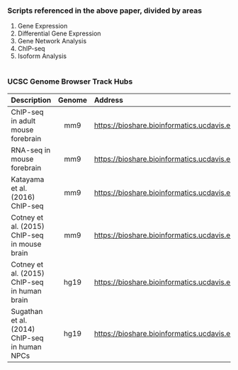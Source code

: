 ### Scripts referenced in the above paper, divided by areas

1. Gene Expression
2. Differential Gene Expression
3. Gene Network Analysis
4. ChIP-seq
5. Isoform Analysis




#

### UCSC Genome Browser Track Hubs



| Description                                   | Genome  | Address     |
| :---                                          | :---:   | :---        |
| ChIP-seq in adult mouse forebrain             | mm9     | https://bioshare.bioinformatics.ucdavis.edu/bioshare/download/iu1jtcwsudw3v4q/Chd8/ChIPseq/Gompers.ChIP.txt  |
| RNA-seq in mouse forebrain                    | mm9     | https://bioshare.bioinformatics.ucdavis.edu/bioshare/download/iu1jtcwsudw3v4q/Chd8/RNAseq/Gompers.RNA.txt  |
| Katayama et al. (2016) ChIP-seq               | mm9     | https://bioshare.bioinformatics.ucdavis.edu/bioshare/download/iu1jtcwsudw3v4q/Chd8_external/katayama/Katayama.txt  |
| Cotney et al. (2015) ChIP-seq in mouse brain  | mm9     | https://bioshare.bioinformatics.ucdavis.edu/bioshare/download/iu1jtcwsudw3v4q/Chd8_external/cotney/Cotney.txt  |
| Cotney et al. (2015) ChIP-seq in human brain  | hg19    | https://bioshare.bioinformatics.ucdavis.edu/bioshare/download/iu1jtcwsudw3v4q/Chd8_external/cotney/Cotney_human.txt  |
| Sugathan et al. (2014) ChIP-seq in human NPCs | hg19    | https://bioshare.bioinformatics.ucdavis.edu/bioshare/download/iu1jtcwsudw3v4q/Chd8_external/sugathan/Sugathan.txt  |

